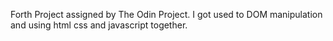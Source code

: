 Forth Project assigned by The Odin Project. I got used to DOM manipulation and using html css and javascript together.